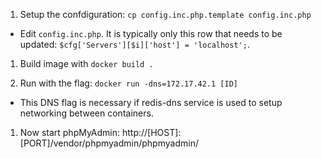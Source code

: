 1. Setup the confdiguration: `cp config.inc.php.template config.inc.php`
 * Edit `config.inc.php`. It is typically only this row that needs to be updated: `$cfg['Servers'][$i]['host'] = 'localhost';`.

1. Build image with `docker build .`

1. Run with the flag: `docker run -dns=172.17.42.1 [ID]`
 * This DNS flag is necessary if redis-dns service is used to setup networking between containers.

1. Now start phpMyAdmin: http://[HOST]:[PORT]/vendor/phpmyadmin/phpmyadmin/
